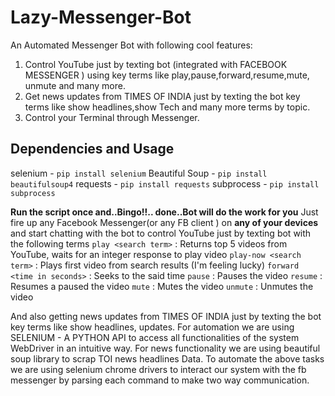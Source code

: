 # Lazy-Messenger-Bot
An Automated Messenger Bot with following cool features:
1. Control YouTube just by texting bot (integrated with  FACEBOOK MESSENGER ) using key terms like play,pause,forward,resume,mute, unmute and many more.
2. Get news updates  from TIMES OF INDIA  just by texting the bot key terms like show headlines,show Tech and many more terms      by topic.
3. Control your Terminal through Messenger.

## Dependencies and Usage

selenium - `pip install selenium`
Beautiful Soup - `pip install beautifulsoup4`
requests - `pip install requests`
subprocess - `pip install subprocess`

**Run the script once and..Bingo!!.. done..Bot will do the work for you**
Just fire up any Facebook Messenger(or any FB client ) on **any of your devices** and start chatting with the bot to control YouTube just by texting bot with the following terms
`play <search term>` : Returns top 5 videos from YouTube, waits for an integer response to play video
`play-now <search term>` : Plays first video from search results (I'm feeling lucky)
`forward <time in seconds>` : Seeks to the said time
`pause` : Pauses the video
`resume` : Resumes a paused the video
`mute` : Mutes the video
`unmute` : Unmutes the video

And also getting news updates  from TIMES OF INDIA  just by texting the bot key terms like show headlines, <topic> updates.
For automation we are using SELENIUM - A  PYTHON API to access all functionalities of the system WebDriver in an intuitive way.
For news functionality we are using  beautiful soup library to scrap TOI news headlines Data. To automate the above tasks we are using selenium chrome drivers to interact our system with the fb messenger by parsing each command to make two way communication.
